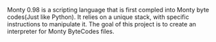 Monty 0.98 is a scripting language that is first compled into Monty byte codes(Just like Python). It relies on a unique stack, with specific instructions to manipulate it. The goal of this project is to create an interpreter for Monty ByteCodes files.
